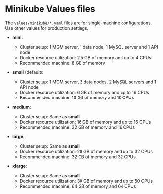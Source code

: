 # Minikube Values files

The `values/minikube/*.yaml` files are for single-machine configurations. Use other values for production settings.

- **mini**: 
  - Cluster setup: 1 MGM server, 1 data node, 1 MySQL server and 1 API node
  - Docker resource utilization: 2.5 GB of memory and up to 4 CPUs
  - Recommended machine: 8 GB of memory

- **small** (default):
  - Cluster setup: 1 MGM server, 2 data nodes, 2 MySQL servers and 1 API node
  - Docker resource utilization: 6 GB of memory and up to 16 CPUs
  - Recommended machine: 16 GB of memory and 16 CPUs

- **medium**:
  - Cluster setup: Same as **small**
  - Docker resource utilization: 16 GB of memory and up to 16 CPUs
  - Recommended machine: 32 GB of memory and 16 CPUs

- **large**:
  - Cluster setup: Same as **small**
  - Docker resource utilization: 20 GB of memory and up to 32 CPUs
  - Recommended machine: 32 GB of memory and 32 CPUs

- **xlarge**:
  - Cluster setup: Same as **small**
  - Docker resource utilization: 30 GB of memory and up to 50 CPUs
  - Recommended machine: 64 GB of memory and 64 CPUs
